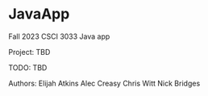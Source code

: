 # JavaApp
Fall 2023 CSCI 3033 Java app

Project: TBD

TODO: TBD


Authors:
Elijah Atkins
Alec Creasy
Chris Witt
Nick Bridges
